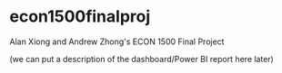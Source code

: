 # econ1500finalproj
Alan Xiong and Andrew Zhong's ECON 1500 Final Project

(we can put a description of the dashboard/Power BI report here later)

